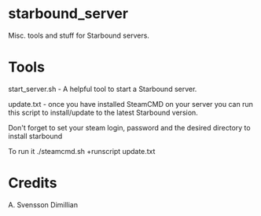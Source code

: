 starbound_server
================
Misc. tools and stuff for Starbound servers.

Tools
=====
start_server.sh - A helpful tool to start a Starbound server.

update.txt - once you have installed SteamCMD on your server you can run this script to install/update to the latest Starbound version. 

Don't forget to set your steam login, password and the desired directory to install starbound

To run it ./steamcmd.sh +runscript update.txt 

Credits
=======
A. Svensson
Dimillian
